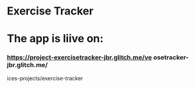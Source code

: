 # Exercise Tracker

# The app is liive on:
### https://project-exercisetracker-jbr.glitch.me/ve osetracker-jbr.glitch.me/

ices-projects/exercise-tracker
